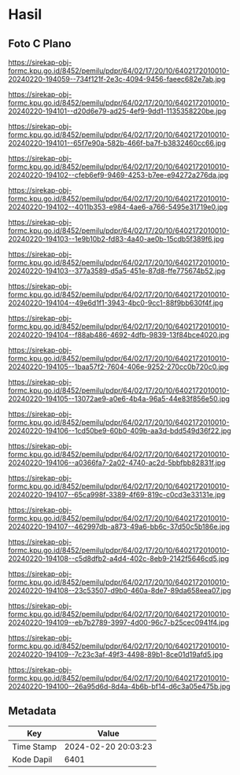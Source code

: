 # Hasil

## Foto C Plano

https://sirekap-obj-formc.kpu.go.id/8452/pemilu/pdpr/64/02/17/20/10/6402172010010-20240220-194059--734f121f-2e3c-4094-9456-faeec682e7ab.jpg

https://sirekap-obj-formc.kpu.go.id/8452/pemilu/pdpr/64/02/17/20/10/6402172010010-20240220-194101--d20d6e79-ad25-4ef9-9dd1-1135358220be.jpg

https://sirekap-obj-formc.kpu.go.id/8452/pemilu/pdpr/64/02/17/20/10/6402172010010-20240220-194101--65f7e90a-582b-466f-ba7f-b3832460cc66.jpg

https://sirekap-obj-formc.kpu.go.id/8452/pemilu/pdpr/64/02/17/20/10/6402172010010-20240220-194102--cfeb6ef9-9469-4253-b7ee-e94272a276da.jpg

https://sirekap-obj-formc.kpu.go.id/8452/pemilu/pdpr/64/02/17/20/10/6402172010010-20240220-194102--4011b353-e984-4ae6-a766-5495e31719e0.jpg

https://sirekap-obj-formc.kpu.go.id/8452/pemilu/pdpr/64/02/17/20/10/6402172010010-20240220-194103--1e9b10b2-fd83-4a40-ae0b-15cdb5f389f6.jpg

https://sirekap-obj-formc.kpu.go.id/8452/pemilu/pdpr/64/02/17/20/10/6402172010010-20240220-194103--377a3589-d5a5-451e-87d8-ffe775674b52.jpg

https://sirekap-obj-formc.kpu.go.id/8452/pemilu/pdpr/64/02/17/20/10/6402172010010-20240220-194104--49e6d1f1-3943-4bc0-9cc1-88f9bb630f4f.jpg

https://sirekap-obj-formc.kpu.go.id/8452/pemilu/pdpr/64/02/17/20/10/6402172010010-20240220-194104--f88ab486-4692-4dfb-9839-13f84bce4020.jpg

https://sirekap-obj-formc.kpu.go.id/8452/pemilu/pdpr/64/02/17/20/10/6402172010010-20240220-194105--1baa57f2-7604-406e-9252-270cc0b720c0.jpg

https://sirekap-obj-formc.kpu.go.id/8452/pemilu/pdpr/64/02/17/20/10/6402172010010-20240220-194105--13072ae9-a0e6-4b4a-96a5-44e83f856e50.jpg

https://sirekap-obj-formc.kpu.go.id/8452/pemilu/pdpr/64/02/17/20/10/6402172010010-20240220-194106--1cd50be9-60b0-409b-aa3d-bdd549d36f22.jpg

https://sirekap-obj-formc.kpu.go.id/8452/pemilu/pdpr/64/02/17/20/10/6402172010010-20240220-194106--a0366fa7-2a02-4740-ac2d-5bbfbb82831f.jpg

https://sirekap-obj-formc.kpu.go.id/8452/pemilu/pdpr/64/02/17/20/10/6402172010010-20240220-194107--65ca998f-3389-4f69-819c-c0cd3e33131e.jpg

https://sirekap-obj-formc.kpu.go.id/8452/pemilu/pdpr/64/02/17/20/10/6402172010010-20240220-194107--462997db-a873-49a6-bb6c-37d50c5b186e.jpg

https://sirekap-obj-formc.kpu.go.id/8452/pemilu/pdpr/64/02/17/20/10/6402172010010-20240220-194108--c5d8dfb2-a4d4-402c-8eb9-2142f5646cd5.jpg

https://sirekap-obj-formc.kpu.go.id/8452/pemilu/pdpr/64/02/17/20/10/6402172010010-20240220-194108--23c53507-d9b0-460a-8de7-89da658eea07.jpg

https://sirekap-obj-formc.kpu.go.id/8452/pemilu/pdpr/64/02/17/20/10/6402172010010-20240220-194109--eb7b2789-3997-4d00-96c7-b25cec0941f4.jpg

https://sirekap-obj-formc.kpu.go.id/8452/pemilu/pdpr/64/02/17/20/10/6402172010010-20240220-194109--7c23c3af-49f3-4498-89b1-8ce01d19afd5.jpg

https://sirekap-obj-formc.kpu.go.id/8452/pemilu/pdpr/64/02/17/20/10/6402172010010-20240220-194100--26a95d6d-8d4a-4b6b-bf14-d6c3a05e475b.jpg


## Metadata

| Key        | Value               |
| ---------- | ------------------- |
| Time Stamp | 2024-02-20 20:03:23 |
| Kode Dapil | 6401                |



